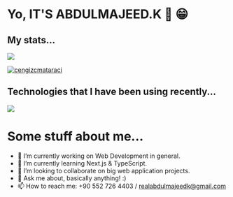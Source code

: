 # Yo, IT'S ABDULMAJEED.K 👋 😁

<p align="center">
  <h2>My stats...</h2>
  <img align="center" src="https://github-readme-stats.vercel.app/api?username=Abdulmajeedkutaibani&count_private=true&show_icons=true&theme=tokyonight&hide=stars" />
  <p align="left"> <a href="https://github.com/ryo-ma/github-profile-trophy"><img src="https://github-profile-trophy.vercel.app/?username=Abdulmajeedkutaibani"              alt="cengizcmataraci" /></a> </p>

</p>

<p align="center">
  <h2>Technologies that I have been using recently...</h2>
  <img align="center" src="https://github-readme-stats.vercel.app/api/top-langs/?username=Abdulmajeedkutaibani&layout=compact&theme=tokyonight&langs_count=10" />
</p>

# Some stuff about me...
- 🔭 I’m currently working on Web Development in general.
- 🌱 I’m currently learning Next.js & TypeScript.
- 👯 I’m looking to collaborate on big web application projects.
- 💬 Ask me about, basically anything! :)
- 📫 How to reach me: +90 552 726 4403 / realabdulmajeedk@gmail.com
